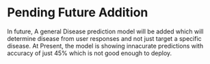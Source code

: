 # Pending Future Addition

In future, A general Disease prediction model will be added which will determine disease from user responses and not just target a specific disease. At Present, the model is showing innacurate predictions with accuracy of just 45% which is not good enough to deploy.